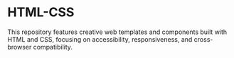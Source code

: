 # HTML-CSS
This repository features creative web templates and components built with HTML and CSS, focusing on accessibility, responsiveness, and cross-browser compatibility.
